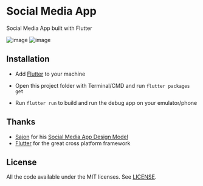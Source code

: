 # Social Media App

Social Media App built with Flutter

![image](https://user-images.githubusercontent.com/67297759/190064136-5f096750-e957-4817-8372-145b537d7a88.png)
![image](https://user-images.githubusercontent.com/67297759/190063284-25aac6bf-c869-4925-be56-83117027e207.png)

## Installation

- Add [Flutter](https://flutter.dev/docs/get-started/install) to your machine

- Open this project folder with Terminal/CMD and run `flutter packages get`

- Run `flutter run` to build and run the debug app on your emulator/phone

## Thanks

- [Sajon](https://dribbble.com/sajon) for his [Social Media App Design Model](https://dribbble.com/shots/15468493-Social-Media-App)
- [Flutter](https://flutter.dev) for the great cross platform framework

## License

All the code available under the MIT licenses. See [LICENSE](LICENSE).
